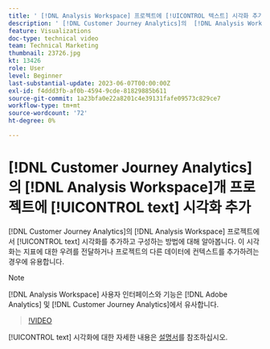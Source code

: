 ```yaml
---
title: ' [!DNL Analysis Workspace] 프로젝트에 [!UICONTROL 텍스트] 시각화 추가'
description: ' [!DNL Customer Journey Analytics]의  [!DNL Analysis Workspace] 프로젝트에서 [!UICONTROL text] 시각화를 추가하고 구성하는 방법에 대해 알아봅니다.'
feature: Visualizations
doc-type: technical video
team: Technical Marketing
thumbnail: 23726.jpg
kt: 13426
role: User
level: Beginner
last-substantial-update: 2023-06-07T00:00:00Z
exl-id: f4ddd3fb-af0b-4594-9cde-81829885b611
source-git-commit: 1a23bfa0e22a8201c4e39131fafe09573c829ce7
workflow-type: tm+mt
source-wordcount: '72'
ht-degree: 0%

---
```


# [!DNL Customer Journey Analytics]의 [!DNL Analysis Workspace]개 프로젝트에 [!UICONTROL text] 시각화 추가

[!DNL Customer Journey Analytics]의 [!DNL Analysis Workspace] 프로젝트에서 [!UICONTROL text] 시각화를 추가하고 구성하는 방법에 대해 알아봅니다. 이 시각화는 지표에 대한 우려를 전달하거나 프로젝트의 다른 데이터에 컨텍스트를 추가하려는 경우에 유용합니다.

>[!NOTE]
>
>[!DNL Analysis Workspace] 사용자 인터페이스와 기능은 [!DNL Adobe Analytics] 및 [!DNL Customer Journey Analytics]에서 유사합니다.

>[!VIDEO](https://video.tv.adobe.com/v/23726/?quality=12&learn=on)

[!UICONTROL text] 시각화에 대한 자세한 내용은 [설명서](https://experienceleague.adobe.com/docs/analytics-platform/using/cja-workspace/visualizations/text.html?lang=ko)를 참조하십시오.
